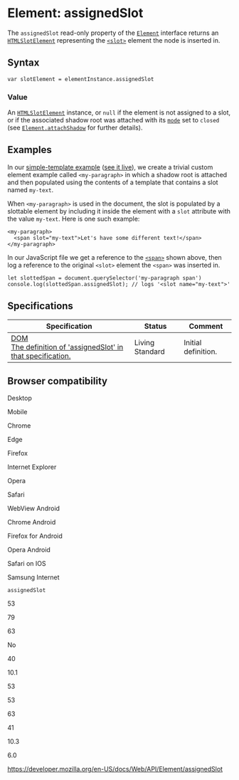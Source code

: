 # Element: assignedSlot

The `assignedSlot` read-only property of the [`Element`](../element) interface returns an [`HTMLSlotElement`](../htmlslotelement) representing the [`<slot>`](https://developer.mozilla.org/en-US/docs/Web/HTML/Element/slot) element the node is inserted in.

## Syntax

    var slotElement = elementInstance.assignedSlot

### Value

An [`HTMLSlotElement`](../htmlslotelement) instance, or `null` if the element is not assigned to a slot, or if the associated shadow root was attached with its [`mode`](../shadowroot/mode) set to `closed` (see [`Element.attachShadow`](attachshadow) for further details).

## Examples

In our [simple-template example](https://github.com/mdn/web-components-examples/tree/master/simple-template) ([see it live](https://mdn.github.io/web-components-examples/simple-template/)), we create a trivial custom element example called `<my-paragraph>` in which a shadow root is attached and then populated using the contents of a template that contains a slot named `my-text`.

When `<my-paragraph>` is used in the document, the slot is populated by a slottable element by including it inside the element with a `slot` attribute with the value `my-text`. Here is one such example:

    <my-paragraph>
      <span slot="my-text">Let's have some different text!</span>
    </my-paragraph>

In our JavaScript file we get a reference to the [`<span>`](https://developer.mozilla.org/en-US/docs/Web/HTML/Element/span) shown above, then log a reference to the original `<slot>` element the `<span>` was inserted in.

    let slottedSpan = document.querySelector('my-paragraph span')
    console.log(slottedSpan.assignedSlot); // logs '<slot name="my-text">'

## Specifications

<table><thead><tr class="header"><th>Specification</th><th>Status</th><th>Comment</th></tr></thead><tbody><tr class="odd"><td><a href="https://dom.spec.whatwg.org/#dom-slotable-assignedslot">DOM<br />
<span class="small">The definition of 'assignedSlot' in that specification.</span></a></td><td><span class="spec-living">Living Standard</span></td><td>Initial definition.</td></tr></tbody></table>

## Browser compatibility

Desktop

Mobile

Chrome

Edge

Firefox

Internet Explorer

Opera

Safari

WebView Android

Chrome Android

Firefox for Android

Opera Android

Safari on IOS

Samsung Internet

`assignedSlot`

53

79

63

No

40

10.1

53

53

63

41

10.3

6.0

<a href="https://developer.mozilla.org/en-US/docs/Web/API/Element/assignedSlot" class="_attribution-link">https://developer.mozilla.org/en-US/docs/Web/API/Element/assignedSlot</a>
